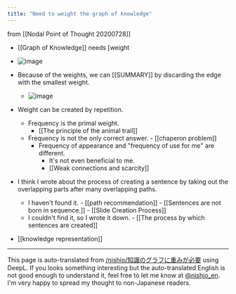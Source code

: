 ```yaml
---
title: "Need to weight the graph of knowledge"
---
```


from  [[Nodal Point of Thought 20200728]]
- [[Graph of Knowledge]] needs [weight
- ![image](https://gyazo.com/47d534729312e45d1bf8d58301be203a/thumb/1000)
- Because of the weights, we can [[SUMMARY]] by discarding the edge with the smallest weight.
    - ![image](https://gyazo.com/96453bf2e4e6e869aa542560164a02be/thumb/1000)
- Weight can be created by repetition.
    - Frequency is the primal weight.
        - [[The principle of the animal trail]]
    - Frequency is not the only correct answer.
            - [[chaperon problem]]
        - Frequency of appearance and "frequency of use for me" are different.
            - It's not even beneficial to me.
            - [[Weak connections and scarcity]]
- I think I wrote about the process of creating a sentence by taking out the overlapping parts after many overlapping paths.
    - I haven't found it.
            - [[path recommendation]]
            - [[Sentences are not born in sequence.]]
            - [[Slide Creation Process]]
    - I couldn't find it, so I wrote it down.
            - [[The process by which sentences are created]]

- [[knowledge representation]]

---
This page is auto-translated from [/nishio/知識のグラフに重みが必要](https://scrapbox.io/nishio/知識のグラフに重みが必要) using DeepL. If you looks something interesting but the auto-translated English is not good enough to understand it, feel free to let me know at [@nishio_en](https://twitter.com/nishio_en). I'm very happy to spread my thought to non-Japanese readers.